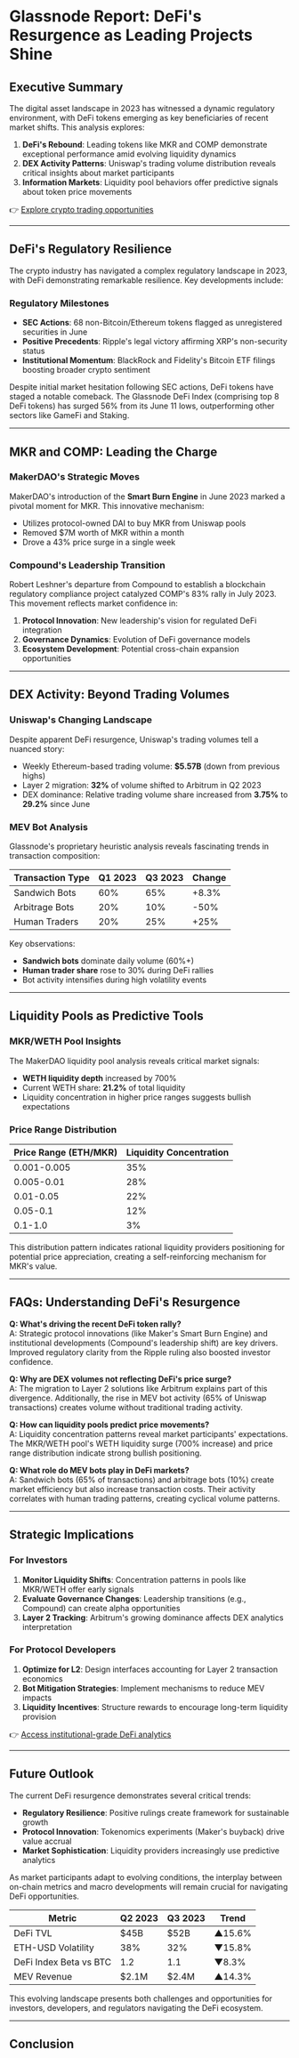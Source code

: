 # Glassnode Report: DeFi's Resurgence as Leading Projects Shine

## Executive Summary

The digital asset landscape in 2023 has witnessed a dynamic regulatory environment, with DeFi tokens emerging as key beneficiaries of recent market shifts. This analysis explores:
1. **DeFi's Rebound**: Leading tokens like MKR and COMP demonstrate exceptional performance amid evolving liquidity dynamics
2. **DEX Activity Patterns**: Uniswap's trading volume distribution reveals critical insights about market participants
3. **Information Markets**: Liquidity pool behaviors offer predictive signals about token price movements

👉 [Explore crypto trading opportunities](https://bit.ly/okx-bonus)

---

## DeFi's Regulatory Resilience

The crypto industry has navigated a complex regulatory landscape in 2023, with DeFi demonstrating remarkable resilience. Key developments include:

### Regulatory Milestones
- **SEC Actions**: 68 non-Bitcoin/Ethereum tokens flagged as unregistered securities in June
- **Positive Precedents**: Ripple's legal victory affirming XRP's non-security status
- **Institutional Momentum**: BlackRock and Fidelity's Bitcoin ETF filings boosting broader crypto sentiment

Despite initial market hesitation following SEC actions, DeFi tokens have staged a notable comeback. The Glassnode DeFi Index (comprising top 8 DeFi tokens) has surged 56% from its June 11 lows, outperforming other sectors like GameFi and Staking.

---

## MKR and COMP: Leading the Charge

### MakerDAO's Strategic Moves
MakerDAO's introduction of the **Smart Burn Engine** in June 2023 marked a pivotal moment for MKR. This innovative mechanism:
- Utilizes protocol-owned DAI to buy MKR from Uniswap pools
- Removed $7M worth of MKR within a month
- Drove a 43% price surge in a single week

### Compound's Leadership Transition
Robert Leshner's departure from Compound to establish a blockchain regulatory compliance project catalyzed COMP's 83% rally in July 2023. This movement reflects market confidence in:

1. **Protocol Innovation**: New leadership's vision for regulated DeFi integration
2. **Governance Dynamics**: Evolution of DeFi governance models
3. **Ecosystem Development**: Potential cross-chain expansion opportunities

---

## DEX Activity: Beyond Trading Volumes

### Uniswap's Changing Landscape
Despite apparent DeFi resurgence, Uniswap's trading volumes tell a nuanced story:
- Weekly Ethereum-based trading volume: **$5.57B** (down from previous highs)
- Layer 2 migration: **32%** of volume shifted to Arbitrum in Q2 2023
- DEX dominance: Relative trading volume share increased from **3.75%** to **29.2%** since June

### MEV Bot Analysis
Glassnode's proprietary heuristic analysis reveals fascinating trends in transaction composition:

| Transaction Type | Q1 2023 | Q3 2023 | Change |
|------------------|---------|---------|--------|
| Sandwich Bots    | 60%     | 65%     | +8.3%  |
| Arbitrage Bots   | 20%     | 10%     | -50%   |
| Human Traders    | 20%     | 25%     | +25%   |

Key observations:
- **Sandwich bots** dominate daily volume (60%+)
- **Human trader share** rose to 30% during DeFi rallies
- Bot activity intensifies during high volatility events

---

## Liquidity Pools as Predictive Tools

### MKR/WETH Pool Insights
The MakerDAO liquidity pool analysis reveals critical market signals:
- **WETH liquidity depth** increased by 700%
- Current WETH share: **21.2%** of total liquidity
- Liquidity concentration in higher price ranges suggests bullish expectations

### Price Range Distribution
| Price Range (ETH/MKR) | Liquidity Concentration |
|-----------------------|-------------------------|
| 0.001-0.005           | 35%                     |
| 0.005-0.01            | 28%                     |
| 0.01-0.05             | 22%                     |
| 0.05-0.1              | 12%                     |
| 0.1-1.0               | 3%                      |

This distribution pattern indicates rational liquidity providers positioning for potential price appreciation, creating a self-reinforcing mechanism for MKR's value.

---

## FAQs: Understanding DeFi's Resurgence

**Q: What's driving the recent DeFi token rally?**  
A: Strategic protocol innovations (like Maker's Smart Burn Engine) and institutional developments (Compound's leadership shift) are key drivers. Improved regulatory clarity from the Ripple ruling also boosted investor confidence.

**Q: Why are DEX volumes not reflecting DeFi's price surge?**  
A: The migration to Layer 2 solutions like Arbitrum explains part of this divergence. Additionally, the rise in MEV bot activity (65% of Uniswap transactions) creates volume without traditional trading activity.

**Q: How can liquidity pools predict price movements?**  
A: Liquidity concentration patterns reveal market participants' expectations. The MKR/WETH pool's WETH liquidity surge (700% increase) and price range distribution indicate strong bullish positioning.

**Q: What role do MEV bots play in DeFi markets?**  
A: Sandwich bots (65% of transactions) and arbitrage bots (10%) create market efficiency but also increase transaction costs. Their activity correlates with human trading patterns, creating cyclical volume patterns.

---

## Strategic Implications

### For Investors
1. **Monitor Liquidity Shifts**: Concentration patterns in pools like MKR/WETH offer early signals
2. **Evaluate Governance Changes**: Leadership transitions (e.g., Compound) can create alpha opportunities
3. **Layer 2 Tracking**: Arbitrum's growing dominance affects DEX analytics interpretation

### For Protocol Developers
1. **Optimize for L2**: Design interfaces accounting for Layer 2 transaction economics
2. **Bot Mitigation Strategies**: Implement mechanisms to reduce MEV impacts
3. **Liquidity Incentives**: Structure rewards to encourage long-term liquidity provision

👉 [Access institutional-grade DeFi analytics](https://bit.ly/okx-bonus)

---

## Future Outlook

The current DeFi resurgence demonstrates several critical trends:
- **Regulatory Resilience**: Positive rulings create framework for sustainable growth
- **Protocol Innovation**: Tokenomics experiments (Maker's buyback) drive value accrual
- **Market Sophistication**: Liquidity providers increasingly use predictive analytics

As market participants adapt to evolving conditions, the interplay between on-chain metrics and macro developments will remain crucial for navigating DeFi opportunities.

| Metric                | Q2 2023 | Q3 2023 | Trend   |
|-----------------------|---------|---------|---------|
| DeFi TVL              | $45B    | $52B    | ▲15.6%  |
| ETH-USD Volatility    | 38%     | 32%     | ▼15.8%  |
| DeFi Index Beta vs BTC| 1.2     | 1.1     | ▼8.3%   |
| MEV Revenue           | $2.1M   | $2.4M   | ▲14.3%  |

This evolving landscape presents both challenges and opportunities for investors, developers, and regulators navigating the DeFi ecosystem.

---

## Conclusion
